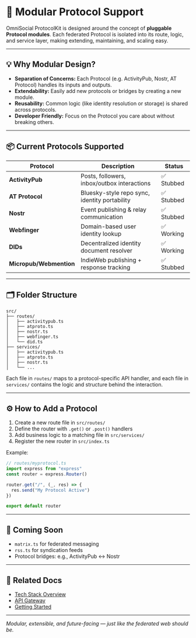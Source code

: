 # 🧩 Modular Protocol Support

OmniSocial ProtocolKit is designed around the concept of **pluggable Protocol modules**. Each federated Protocol is isolated into its route, logic, and service layer, making extending, maintaining, and scaling easy.

---

## 💡 Why Modular Design?

- **Separation of Concerns:** Each Protocol (e.g. ActivityPub, Nostr, AT Protocol) handles its inputs and outputs.
- **Extendability:** Easily add new protocols or bridges by creating a new module.
- **Reusability:** Common logic (like identity resolution or storage) is shared across protocols.
- **Developer Friendly:** Focus on the Protocol you care about without breaking others.

---

## 📦 Current Protocols Supported

| Protocol      | Description                                     | Status     |
|---------------|-------------------------------------------------|------------|
| **ActivityPub** | Posts, followers, inbox/outbox interactions   | ✅ Stubbed |
| **AT Protocol** | Bluesky-style repo sync, identity portability | ✅ Stubbed |
| **Nostr**       | Event publishing & relay communication        | ✅ Stubbed |
| **Webfinger**   | Domain-based user identity lookup             | ✅ Working |
| **DIDs**        | Decentralized identity document resolver      | ✅ Working |
| **Micropub/Webmention** | IndieWeb publishing + response tracking | ✅ Stubbed |

---

## 🗂 Folder Structure

```
src/
├── routes/
│   ├── activitypub.ts
│   ├── atproto.ts
│   ├── nostr.ts
│   ├── webfinger.ts
│   └── did.ts
├── services/
│   ├── activitypub.ts
│   ├── atproto.ts
│   ├── nostr.ts
│   └── ...
```

Each file in `routes/` maps to a protocol-specific API handler, and each file in `services/` contains the logic and structure behind the interaction.

---

## ⚙️ How to Add a Protocol

1. Create a new route file in `src/routes/`
2. Define the router with `.get()` or `.post()` handlers
3. Add business logic to a matching file in `src/services/`
4. Register the new router in `src/index.ts`

Example:

```ts
// routes/myprotocol.ts
import express from "express"
const router = express.Router()

router.get("/", (_, res) => {
  res.send("My Protocol Active")
})

export default router
```

---

## 🔌 Coming Soon

- `matrix.ts` for federated messaging
- `rss.ts` for syndication feeds
- Protocol bridges: e.g., ActivityPub ↔ Nostr

---

## 📎 Related Docs

- [Tech Stack Overview](./tech-stack.html)
- [API Gateway](./api-gateway.html)
- [Getting Started](./getting-started.html)

---

_Modular, extensible, and future-facing — just like the federated web should be._
